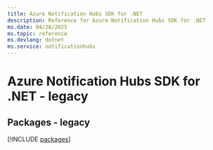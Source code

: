```yaml
---
title: Azure Notification Hubs SDK for .NET
description: Reference for Azure Notification Hubs SDK for .NET
ms.date: 04/28/2025
ms.topic: reference
ms.devlang: dotnet
ms.service: notificationhubs
---
```

# Azure Notification Hubs SDK for .NET - legacy
## Packages - legacy
[!INCLUDE [packages](notification-hubs-index.md)]